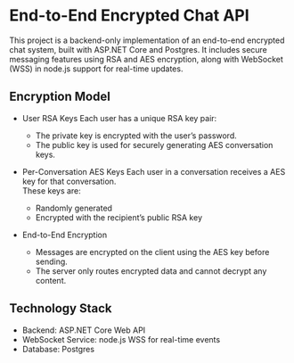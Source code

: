# End-to-End Encrypted Chat API

This project is a backend-only implementation of an end-to-end encrypted chat system, built with ASP.NET Core and Postgres. It includes secure messaging features using RSA and AES encryption, along with WebSocket (WSS) in node.js support for real-time updates.


## Encryption Model

- User RSA Keys
  Each user has a unique RSA key pair:
  - The private key is encrypted with the user’s password.
  - The public key is used for securely generating AES conversation keys.

- Per-Conversation AES Keys
  Each user in a conversation receives a AES key for that conversation.  
  These keys are:
  - Randomly generated
  - Encrypted with the recipient’s public RSA key

- End-to-End Encryption
  - Messages are encrypted on the client using the AES key before sending.
  - The server only routes encrypted data and cannot decrypt any content.

## Technology Stack

- Backend: ASP.NET Core Web API
- WebSocket Service: node.js WSS for real-time events
- Database: Postgres


